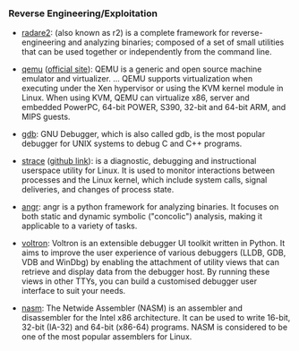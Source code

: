 ### Reverse Engineering/Exploitation
- [radare2](https://github.com/radare/radare2): (also known as r2) is a complete framework for reverse-engineering and analyzing binaries; composed of a set of small utilities that can be used together or independently from the command line.

- [qemu](https://github.com/qemu/qemu) ([official site](http://www.qemu-project.org/)): QEMU is a generic and open source machine emulator and virtualizer. ... QEMU supports virtualization when executing under the Xen hypervisor or using the KVM kernel module in Linux. When using KVM, QEMU can virtualize x86, server and embedded PowerPC, 64-bit POWER, S390, 32-bit and 64-bit ARM, and MIPS guests.

- [gdb](https://www.sourceware.org/gdb/): GNU Debugger, which is also called gdb, is the most popular debugger for UNIX systems to debug C and C++ programs.

- [strace](http://man7.org/linux/man-pages/man1/strace.1.html) ([github link](https://github.com/strace/strace)): is a diagnostic, debugging and instructional userspace utility for Linux. It is used to monitor interactions between processes and the Linux kernel, which include system calls, signal deliveries, and changes of process state.

- [angr](http://angr.io/): angr is a python framework for analyzing binaries. It focuses on both static and dynamic symbolic ("concolic") analysis, making it applicable to a variety of tasks.

- [voltron](https://github.com/snare/voltron): Voltron is an extensible debugger UI toolkit written in Python. It aims to improve the user experience of various debuggers (LLDB, GDB, VDB and WinDbg) by enabling the attachment of utility views that can retrieve and display data from the debugger host. By running these views in other TTYs, you can build a customised debugger user interface to suit your needs.

- [nasm](http://www.nasm.us/): The Netwide Assembler (NASM) is an assembler and disassembler for the Intel x86 architecture. It can be used to write 16-bit, 32-bit (IA-32) and 64-bit (x86-64) programs. NASM is considered to be one of the most popular assemblers for Linux.
